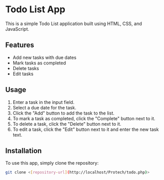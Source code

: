 # Todo List App

This is a simple Todo List application built using HTML, CSS, and JavaScript.

## Features

- Add new tasks with due dates
- Mark tasks as completed
- Delete tasks
- Edit tasks

## Usage

1. Enter a task in the input field.
2. Select a due date for the task.
3. Click the "Add" button to add the task to the list.
4. To mark a task as completed, click the "Complete" button next to it.
5. To delete a task, click the "Delete" button next to it.
6. To edit a task, click the "Edit" button next to it and enter the new task text.

## Installation

To use this app, simply clone the repository:

```bash
git clone <[repository-url](http://localhost/Protech/todo.php)>
